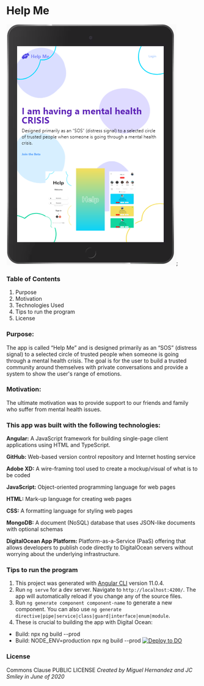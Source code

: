 # Help Me

![gif of app](./src/assets/home-page-screen-shot-3.PNG);

### Table of Contents
1. Purpose
2. Motivation
3. Technologies Used
4. Tips to run the program
5. License


### Purpose:
The app is called “Help Me” and is designed primarily as an “SOS” (distress signal) to a selected circle of trusted people when someone is going through a mental health crisis. The goal is for the user to build a trusted community around themselves with private conversations and provide a system to show the user's range of emotions.

### Motivation:

The ultimate motivation was to provide support to our friends and family who suffer from mental health issues. 

### This app was built with the following technologies:

**Angular:** A JavaScript framework for building single-page client applications using HTML and TypeScript.

**GitHub:** Web-based version control repository and Internet hosting service

**Adobe XD:** A wire-framing tool used to create a mockup/visual of what is to be coded

**JavaScript:** Object-oriented programming language for web pages

**HTML:** Mark-up language for creating web pages

**CSS:** A formatting language for styling web pages

**MongoDB:** A document (NoSQL) database that uses JSON-like documents with optional schemas

**DigitalOcean App Platform:** Platform-as-a-Service (PaaS) offering that allows developers to publish code directly to DigitalOcean servers without worrying about the underlying infrastructure.

### Tips to run the program
1. This project was generated with [Angular CLI](https://github.com/angular/angular-cli) version 11.0.4.
2. Run `ng serve` for a dev server. Navigate to `http://localhost:4200/`. The app will automatically reload if you change any of the source files.
3. Run `ng generate component component-name` to generate a new component. You can also use `ng generate directive|pipe|service|class|guard|interface|enum|module`.
4. These is crucial to building the app with Digital Ocean: 
* Build: npx ng build --prod
* Build: NODE_ENV=production npx ng build --prod
[![Deploy to DO](https://www.deploytodo.com/do-btn-blue-ghost.svg)](https://cloud.digitalocean.com/apps/new?repo=https://github.com/xamthor/Help-Client/tree/master&refcode=ad02297a6586)

### License  
Commons Clause PUBLIC LICENSE
_Created by Miguel Hernandez and JC Smiley in June of 2020_





